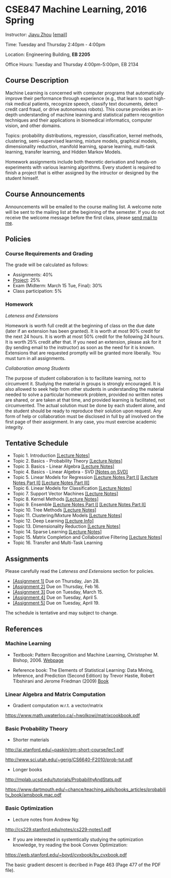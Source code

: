 # CSE847 Machine Learning, 2016 Spring
Instructor: [Jiayu Zhou](http://0xmachine.com) [[email](mailto:jiayuz@msu.edu)]



Time: Tuesday and Thursday 2:40pm - 4:00pm

Location: Engineering Building, **EB 2205**  

Office Hours: Tuesday and Thursday 4:00pm-5:00pm, EB 2134


## Course Description
Machine Learning is concerned with computer programs that automatically improve their performance through experience (e.g., that learn to spot high-risk medical patients, recognize speech, classify text documents, detect credit card fraud, or drive autonomous robots). This course provides an in-depth understanding of machine learning and statistical pattern recognition techniques and their applications in biomedical informatics, computer vision, and other domains.

Topics: probability distributions, regression, classification, kernel methods, clustering, semi-supervised learning, mixture models, graphical models, dimensionality reduction, manifold learning, sparse learning, multi-task learning, transfer learning, and Hidden Markov Models.

Homework assignments include both theoretic derivation and hands-on experiments with various learning algorithms. Every student is required to finish a project that is either assigned by the intructor or designed by the student himself.

## Course Announcements
Announcements will be emailed to the course mailing list. A welcome note will be sent to the mailing list at the beginning of the semester.  If you do not receive the welcome message before the first class, please [send mail to me](mailto:jiayuz@msu.edu).

## Policies
### Course Requirements and Grading
The grade will be calculated as follows:

* Assignments: 40%
* [Project](https://github.com/jiayuzhou/CSE847-2016Spring/tree/master/project): 25% 
* Exam (Midterm: March 15 Tue, Final): 30% 
* Class participation: 5% 

### Homework
*Lateness and Extensions*

Homework is worth full credit at the beginning of class on the due date (later if an extension has been granted). It is worth at most 90% credit for the next 24 hours. It is worth at most 50% credit for the following 24 hours. It is worth 25% credit after that.  If you need an extension, please ask for it (by sending email to the instructor) as soon as the need for it is known.  Extensions that are requested promptly will be granted more liberally.  You must turn in all assignments.

*Collaboration among Students*

The purpose of student collaboration is to facilitate learning, not to circumvent it. Studying the material in groups is strongly encouraged. It is also allowed to seek help from other students in understanding the material needed to solve a particular homework problem, provided no written notes are shared, or are taken at that time, and provided learning is facilitated, not circumvented. The actual solution must be done by each student alone, and the student should be ready to reproduce their solution upon request. Any form of help or collaboration must be disclosed in full by all involved on the first page of their assignment. In any case, you must exercise academic integrity.

## Tentative Schedule

* Topic 1. Introduction [[Lecture Notes]](https://github.com/jiayuzhou/CSE847-2016Spring/blob/master/notes/Lec1-Intro.pdf)
* Topic 2. Basics - Probability Theory [[Lecture Notes]](https://github.com/jiayuzhou/CSE847-2016Spring/blob/master/notes/Lec2-Prob.pdf)
* Topic 3. Basics - Linear Algebra [[Lecture Notes]](https://github.com/jiayuzhou/CSE847-2016Spring/blob/master/notes/Lec3-LinearAlgebra.pdf)
* Topic 4. Basics - Linear Algebra - SVD [[Notes on SVD]](https://github.com/jiayuzhou/CSE847-2016Spring/blob/master/notes/Lec4-SVD.pdf)
* Topic 5. Linear Models for Regression 
           [[Lecture Notes Part I]](https://github.com/jiayuzhou/CSE847-2016Spring/blob/master/notes/Lec5-Regression.pdf)
           [[Lecture Notes Part II]](https://github.com/jiayuzhou/CSE847-2016Spring/blob/master/notes/Lec5-Regression2.pdf)
           [[Lecture Notes Part III]](https://github.com/jiayuzhou/CSE847-2016Spring/blob/master/notes/Lec5-Regression3.pdf)
* Topic 6. Linear Models for Classification
           [[Lecture Notes]](https://github.com/jiayuzhou/CSE847-2016Spring/blob/master/notes/Lec6-Classification.pdf)
* Topic 7. Support Vector Machines
     	   [[Lecture Notes]](https://github.com/jiayuzhou/CSE847-2016Spring/blob/master/notes/Lec7-SVM.pdf)
* Topic 8. Kernel Methods
		   [[Lecture Notes]](https://github.com/jiayuzhou/CSE847-2016Spring/blob/master/notes/Lec8-Kernel.pdf)
* Topic 9. Ensemble
		   [[Lecture Notes Part I]](https://github.com/jiayuzhou/CSE847-2016Spring/blob/master/notes/Lec9-Ensemble.pdf)
		   [[Lecture Notes Part II]](https://github.com/jiayuzhou/CSE847-2016Spring/blob/master/notes/Lec9-Ensemble2.pdf)
* Topic 10. Tree Methods
		   [[Lecture Notes]](https://github.com/jiayuzhou/CSE847-2016Spring/blob/master/notes/Lec10-TreeMethods.pdf)
* Topic 11. Clustering/Mixture Models
                   [[Lecture Notes]](https://github.com/jiayuzhou/CSE847-2016Spring/blob/master/notes/Lec11-Clustering.pdf)
* Topic 12. Deep Learning
                   [[Lecture Info]](https://github.com/jiayuzhou/CSE847-2016Spring/tree/master/notes/Lec12-DeepLearning)
* Topic 13. Dimensionality Reduction
                   [[Lecture Notes]](https://github.com/jiayuzhou/CSE847-2016Spring/blob/master/notes/Lec13-DimReduction.pdf)
* Topic 14. Sparse Learning 
                   [[Lecture Notes]](https://github.com/jiayuzhou/CSE847-2016Spring/blob/master/notes/Lec15-SparseLearning.pdf)
* Topic 15. Matrix Completion and Collaborative Filtering
                   [[Lecture Notes]](https://github.com/jiayuzhou/CSE847-2016Spring/blob/master/notes/Lec16-MatrixCompletion)
* Topic 16. Transfer and Multi-Task Learning 


## Assignments

Please carefully read the *Lateness and Extensions* section for policies. 

* [[Assignment 1]](https://github.com/jiayuzhou/CSE847-2016Spring/blob/master/homework/assignment1.pdf)
Due on Thursday, Jan 28. 
* [[Assignment 2]](https://github.com/jiayuzhou/CSE847-2016Spring/blob/master/homework/assignment2.pdf)
Due on Thursday, Feb 16. 
* [[Assignment 3]](https://github.com/jiayuzhou/CSE847-2016Spring/blob/master/homework/assignment3.pdf)
Due on Tuesday, March 15. 
* [[Assignment 4]](https://github.com/jiayuzhou/CSE847-2016Spring/blob/master/homework/assignment4.pdf)
Due on Tuesday, April 5. 
* [[Assignment 5]](https://github.com/jiayuzhou/CSE847-2016Spring/blob/master/homework/assignment5.pdf)
Due on Tuesday, April 19. 

The schedule is tentative and may subject to change. 

## References

### Machine Learning

* Textbook: Pattern Recognition and Machine Learning, Christopher M. Bishop, 2006. [Webpage](http://research.microsoft.com/en-us/um/people/cmbishop/PRML/)

* Reference book: The Elements of Statistical Learning: Data Mining, Inference, and Prediction (Second Edition)
by Trevor Hastie, Robert Tibshirani and Jerome Friedman (2009) [Book](http://www-stat.stanford.edu/~hastie/Papers/ESLII.pdf)

### Linear Algebra and Matrix Computation 

* Gradient computation w.r.t. a vector/matrix

https://www.math.uwaterloo.ca/~hwolkowi/matrixcookbook.pdf

### Basic Probability Theory

* Shorter materials

http://ai.stanford.edu/~paskin/gm-short-course/lec1.pdf

http://www.sci.utah.edu/~gerig/CS6640-F2010/prob-tut.pdf 

* Longer books

http://mplab.ucsd.edu/tutorials/ProbabilityAndStats.pdf

https://www.dartmouth.edu/~chance/teaching_aids/books_articles/probability_book/amsbook.mac.pdf

### Basic Optimization 

* Lecture notes from Andrew Ng:

http://cs229.stanford.edu/notes/cs229-notes1.pdf

* If you are interested in systemtically studying the optimization 
 knowledge, try reading the book Convex Optimization:

https://web.stanford.edu/~boyd/cvxbook/bv_cvxbook.pdf

The basic gradient descent is decribed in Page 463 (Page 477 of the PDF file). 

